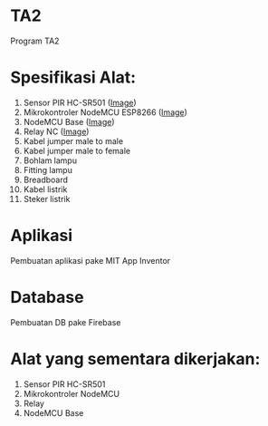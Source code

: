 # TA2
Program TA2

# Spesifikasi Alat:
1.  Sensor PIR HC-SR501 ([Image](https://www.elektor.com/media/catalog/product/cache/2b4bee73c90e4689bbc4ca8391937af9/a/x/axirissensorc-web.jpg))
2.	Mikrokontroler NodeMCU ESP8266 ([Image](https://images-na.ssl-images-amazon.com/images/I/81U4jvpGnYL._SL1500_.jpg))
3.  NodeMCU Base ([Image](https://i.ebayimg.com/00/s/MTAwMFgxMDAw/z/Ea4AAOSw-4Fdif5G/$_10.JPG?set_id=880000500F))
4.	Relay NC ([Image](https://robu.in/wp-content/uploads/2017/06/2-Channel-Relay-Module11.jpg))
5.	Kabel jumper male to male
6.	Kabel jumper male to female
7.	Bohlam lampu
8.	Fitting lampu
9.	Breadboard
10.	Kabel listrik
11.	Steker listrik

# Aplikasi
Pembuatan aplikasi pake MIT App Inventor

# Database
Pembuatan DB pake Firebase

# Alat yang sementara dikerjakan:
1.  Sensor PIR HC-SR501  
2.	Mikrokontroler NodeMCU
3.	Relay
4.  NodeMCU Base
